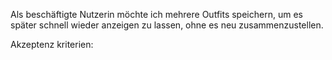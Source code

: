 Als beschäftigte Nutzerin möchte ich mehrere Outfits speichern, um es später schnell wieder anzeigen zu lassen, ohne es neu zusammenzustellen. 


Akzeptenz kriterien:

